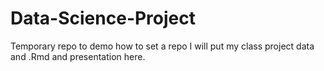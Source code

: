 # Data-Science-Project
Temporary repo to demo how to set a repo
I will put my class project data and .Rmd and presentation here.
